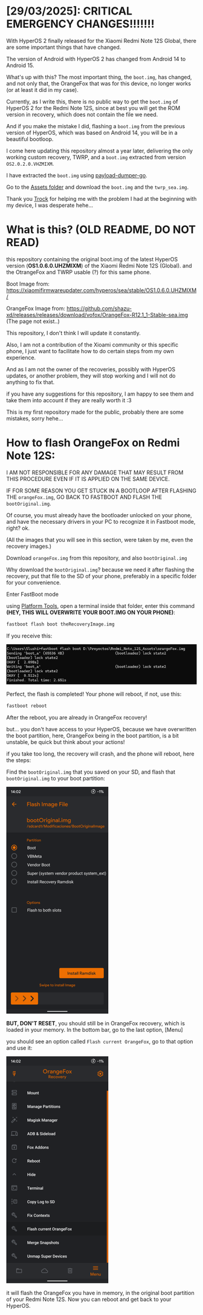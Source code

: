 # [29/03/2025]: CRITICAL EMERGENCY CHANGES!!!!!!!

With HyperOS 2 finally released for the Xiaomi Redmi Note 12S Global, there are some important things that have changed.

The version of Android with HyperOS 2 has changed from Android 14 to Android 15.

What's up with this? The most important thing, the ``boot.img``, has changed, and not only that, the OrangeFox that was for this device, no longer works (or at least it did in my case).

Currently, as I write this, there is no public way to get the ``boot.img`` of HyperOS 2 for the Redmi Note 12S, since at best you will get the ROM version in recovery, which does not contain the file we need.

And if you make the mistake I did, flashing a ``boot.img`` from the previous version of HyperOS, which was based on Android 14, you will be in a beautiful bootloop.

I come here updating this repository almost a year later, delivering the only working custom recovery, TWRP, and a ``boot.img`` extracted from version ``OS2.0.2.0.VHZMIXM``.

I have extracted the ``boot.img`` using [payload-dumper-go](https://github.com/ssut/payload-dumper-go).

Go to the [Assets folder](https://github.com/Slushi-Github/Redmi_Note_12S_Assets/tree/main/Assets) and download the ``boot.img`` and the ``twrp_sea.img``.

Thank you [Trock](https://github.com/Gametrock) for helping me with the problem I had at the beginning with my device, I was desperate hehe...



# What is this? (OLD README, DO NOT READ)

this repository containing the original boot.img of the latest HyperOS version (**OS1.0.6.0.UHZMIXM**) of the Xiaomi Redmi Note 12S (Global). and the OtrangeFox and TWRP usable (?) for this same phone.

Boot Image from: https://xiaomifirmwareupdater.com/hyperos/sea/stable/OS1.0.6.0.UHZMIXM/

OrangeFox Image from: https://github.com/shazu-xd/releases/releases/download/vofox/OrangeFox-R12.1_1-Stable-sea.img (The page not exist..)


This repository, I don't think I will update it constantly.

Also, I am not a contribution of the Xioami community or this specific phone, I just want to facilitate how to do certain steps from my own experience.

And as I am not the owner of the recoveries, possibly with HyperOS updates, or another problem, they will stop working and I will not do anything to fix that.

if you have any suggestions for this repository, I am happy to see them and take them into account if they are really worth it :3

This is my first repository made for the public, probably there are some mistakes, sorry hehe...

# How to flash OrangeFox on Redmi Note 12S:

I AM NOT RESPONSIBLE FOR ANY DAMAGE THAT MAY RESULT FROM THIS PROCEDURE EVEN IF IT IS APPLIED ON THE SAME DEVICE.

IF FOR SOME REASON YOU GET STUCK IN A BOOTLOOP AFTER FLASHING THE `orangeFox.img`, GO BACK TO FASTBOOT AND FLASH THE `bootOriginal.img`.

Of course, you must already have the bootloader unlocked on your phone, and have the necessary drivers in your PC to recognize it in Fastboot mode, right? ok.

(All the images that you will see in this section, were taken by me, even the recovery images.)

Download `orangeFox.img` from this repository, and also `bootOriginal.img`

Why download the `bootOriginal.img`? because we need it after flashing the recovery, put that file to the SD of your phone, preferably in a specific folder for your convenience.

Enter FastBoot mode

using [Platform Tools](https://developer.android.com/tools/releases/platform-tools?hl=es-419), open a terminal inside that folder, enter this command **(HEY, THIS WILL OVERWRITE YOUR BOOT.IMG ON YOUR PHONE)**:

```cmd
fastboot flash boot theRecoveryImage.img
```
If you receive this:

![](https://github.com/Slushi-Github/Redmi_Note_12S_Assets/blob/main/readme/CorrectFlash.png)

Perfect, the flash is completed!
Your phone will reboot, if not, use this:

```cmd
fastboot reboot
```
After the reboot, you are already in OrangeFox recovery!

but... you don't have access to your HyperOS, because we have overwritten the boot partition, here, OrangeFox being in the boot partition, is a bit unstable, be quick but think about your actions!

if you take too long, the recovery will crash, and the phone will reboot, here the steps:

Find the `bootOriginal.img` that you saved on your SD, and flash that `bootOriginal.img` to your boot partition:

![](https://github.com/Slushi-Github/Redmi_Note_12S_Assets/blob/main/readme/FlashBootImage.png)

**BUT, DON'T RESET**, you should still be in OrangeFox recovery, which is loaded in your memory.
In the bottom bar, go to the last option, [Menu]

you should see an option called `Flash current OrangeFox`, go to that option and use it:

![](https://github.com/Slushi-Github/Redmi_Note_12S_Assets/blob/main/readme/FlashCurrentOFox.png)

it will flash the OrangeFox you have in memory, in the original boot partition of your Redmi Note 12S.
Now you can reboot and get back to your HyperOS.
